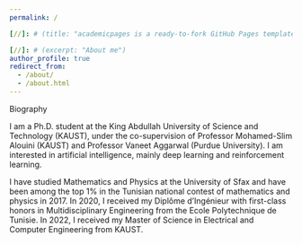 ```yaml
---
permalink: /

[//]: # (title: "academicpages is a ready-to-fork GitHub Pages template for academic personal websites")

[//]: # (excerpt: "About me")
author_profile: true
redirect_from: 
  - /about/
  - /about.html
---
```


Biography

I am a Ph.D. student at the King Abdullah University of Science and Technology (KAUST), under the co-supervision of Professor Mohamed-Slim Alouini (KAUST) and Professor Vaneet Aggarwal (Purdue University). I am interested in artificial intelligence, mainly deep learning and reinforcement learning. 

I have studied Mathematics and Physics at the University of Sfax and have been among the top 1% in the Tunisian national contest of mathematics and physics in 2017. In 2020, I received my Diplôme d’Ingénieur with first-class honors in Multidisciplinary Engineering from the Ecole Polytechnique de Tunisie. In 2022, I received my Master of Science in Electrical and Computer Engineering from KAUST.